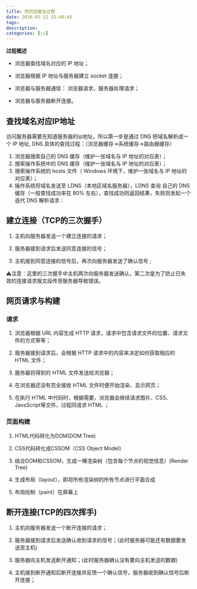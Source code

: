 ```yaml
---
title: 网页加载全过程
date: 2016-01-12 15:40:43
tags:
description:
categories: [js]
---
```


**过程概述**

+ 浏览器查找域名对应的 IP 地址；

+ 浏览器根据 IP 地址与服务器建立 socket 连接；

+ 浏览器与服务器通信： 浏览器请求，服务器处理请求；

+ 浏览器与服务器断开连接。

## 查找域名对应IP地址

访问服务器需要先知道服务器的ip地址，所以第一步是通过 DNS 把域名解析成一个 IP 地址, DNS 具体的查找过程：（浏览器缓存->系统缓存->路由器缓存）

1. 浏览器搜索自己的 DNS 缓存（维护一张域名与 IP 地址的对应表）；
2. 搜索操作系统中的 DNS 缓存（维护一张域名与 IP 地址的对应表）；
3. 搜索操作系统的 hosts 文件（ Windows 环境下，维护一张域名与 IP 地址的对应表）；
4. 操作系统将域名发送至 LDNS（本地区域名服务器），LDNS 查询 自己的 DNS 缓存（一般查找成功率在 80% 左右），查找成功则返回结果，失败则发起一个迭代 DNS 解析请求：


## 建立连接（TCP的三次握手）
1. 主机向服务器发送一个建立连接的请求；

2. 服务器接到请求后发送同意连接的信号；

3. 主机接到同意连接的信号后，再次向服务器发送了确认信号 ;

⚠️注意：这里的三次握手中主机两次向服务器发送确认，第二次是为了防止已失效的连接请求报文段传至服务器导致错误。

## 网页请求与构建

### 请求
1. 浏览器根据 URL 内容生成 HTTP 请求，请求中包含请求文件的位置、请求文件的方式等等；

2. 服务器接到请求后，会根据 HTTP 请求中的内容来决定如何获取相应的 HTML 文件；

3. 服务器将得到的 HTML 文件发送给浏览器；

4. 在浏览器还没有完全接收 HTML 文件时便开始渲染、显示网页；

5. 在执行 HTML 中代码时，根据需要，浏览器会继续请求图片、CSS、JavsScript等文件，过程同请求 HTML ；

### 页面构建
1. HTML代码转化为DOM(DOM Tree)

2. CSS代码转化成CSSOM（CSS Object Model）

3. 结合DOM和CSSOM，生成一棵渲染树（包含每个节点的视觉信息）(Render Tree)

4. 生成布局（layout），即将所有渲染树的所有节点进行平面合成

5. 布局绘制（paint）在屏幕上
	
## 断开连接(TCP的四次挥手)
1.  主机向服务器发送一个断开连接的请求；

2.  服务器接到请求后发送确认收到请求的信号；(此时服务器可能还有数据要发送至主机)

3. 服务器向主机发送断开通知；(此时服务器确认没有要向主机发送的数据)

4. 主机接到断开通知后断开连接并反馈一个确认信号，服务器收到确认信号后断开连接；
